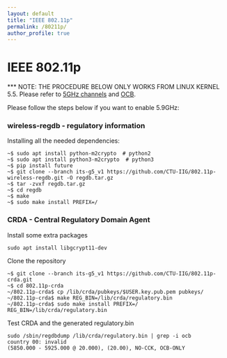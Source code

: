 ```yaml
---
layout: default
title: "IEEE 802.11p"
permalink: /80211p/
author_profile: true
---
```


# IEEE 802.11p


*** NOTE: THE PROCEDURE BELOW ONLY WORKS FROM LINUX KERNEL 5.5. Please refer to [5GHz channels](https://github.com/torvalds/linux/commit/b5764696ac409523414f70421c13b7e7a9309454#diff-21081ef83e1374560c2e244926168e49) and [OCB](https://github.com/torvalds/linux/commit/7dfd8ac327301f302b03072066c66eb32578e940#diff-21081ef83e1374560c2e244926168e49).

Please follow the steps below if you want to enable 5.9GHz:

### wireless-regdb - regulatory information 

Installing all the needed dependencies:
```
~$ sudo apt install python-m2crypto  # python2
~$ sudo apt install python3-m2crypto  # python3
~$ pip install future
~$ git clone --branch its-g5_v1 https://github.com/CTU-IIG/802.11p-wireless-regdb.git -O regdb.tar.gz
~$ tar -zvxf regdb.tar.gz
~$ cd regdb
~$ make
~$ sudo make install PREFIX=/
```


### CRDA - Central Regulatory Domain Agent

Install some extra packages

```
sudo apt install libgcrypt11-dev
```
Clone the repository

```
~$ git clone --branch its-g5_v1 https://github.com/CTU-IIG/802.11p-crda.git
~$ cd 802.11p-crda
~/802.11p-crda$ cp /lib/crda/pubkeys/$USER.key.pub.pem pubkeys/
~/802.11p-crda$ make REG_BIN=/lib/crda/regulatory.bin
~/802.11p-crda$ sudo make install PREFIX=/ REG_BIN=/lib/crda/regulatory.bin
```

Test CRDA and the generated regulatory.bin

```
sudo /sbin/regdbdump /lib/crda/regulatory.bin | grep -i ocb
country 00: invalid
(5850.000 - 5925.000 @ 20.000), (20.00), NO-CCK, OCB-ONLY
```
